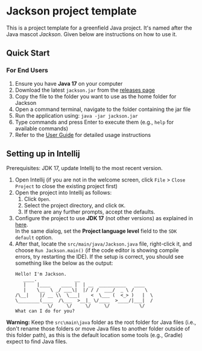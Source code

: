 # Jackson project template

This is a project template for a greenfield Java project. It's named after the Java mascot _Jackson_. Given below are instructions on how to use it.


## Quick Start

### For End Users

1. Ensure you have **Java 17** on your computer
2. Download the latest `jackson.jar` from the [releases page](https://github.com/jyx0615/ip/releases)
3. Copy the file to the folder you want to use as the home folder for Jackson
4. Open a command terminal, navigate to the folder containing the jar file
5. Run the application using: `java -jar jackson.jar`
6. Type commands and press Enter to execute them (e.g., `help` for available commands)
7. Refer to the [User Guide](https://jyx0615.github.io/ip/) for detailed usage instructions


## Setting up in Intellij

Prerequisites: JDK 17, update Intellij to the most recent version.

1. Open Intellij (if you are not in the welcome screen, click `File` > `Close Project` to close the existing project first)
1. Open the project into Intellij as follows:
   1. Click `Open`.
   1. Select the project directory, and click `OK`.
   1. If there are any further prompts, accept the defaults.
1. Configure the project to use **JDK 17** (not other versions) as explained in [here](https://www.jetbrains.com/help/idea/sdk.html#set-up-jdk).<br>
   In the same dialog, set the **Project language level** field to the `SDK default` option.
1. After that, locate the `src/main/java/Jackson.java` file, right-click it, and choose `Run Jackson.main()` (if the code editor is showing compile errors, try restarting the IDE). If the setup is correct, you should see something like the below as the output:
   ```
   Hello! I'm Jackson.
      ____.              __                         
      |    |____    ____ |  | __  __________   ____  
      |    \__  \ _/ ___\|  |/ / /  ___/  _ \ /    \ 
   /\__|    |/ __ \\  \___|    <  \___ (  <_> )   |  \
   \________(____  /\___  >__|_ \/____  >____/|___|  /
               \/     \/     \/     \/           \/ 
   What can I do for you?
   ```

**Warning:** Keep the `src\main\java` folder as the root folder for Java files (i.e., don't rename those folders or move Java files to another folder outside of this folder path), as this is the default location some tools (e.g., Gradle) expect to find Java files.
